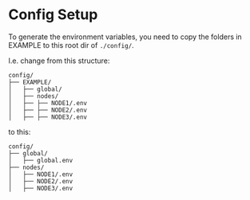 # Config Setup

To generate the environment variables, you need to copy the folders in EXAMPLE to this root dir of `./config/`.

I.e. change from this structure:
```
config/
├── EXAMPLE/
│   ├── global/
│   ├── nodes/
│   ├── ├── NODE1/.env
│   ├── ├── NODE2/.env
│   ├── ├── NODE3/.env

```

to this:
```
config/
├── global/
│   ├── global.env
├── nodes/
│   ├── NODE1/.env
│   ├── NODE2/.env
│   ├── NODE3/.env
```
